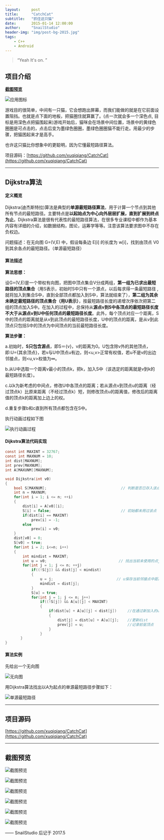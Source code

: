 ```yaml
---
layout:     post
title:      "CatchCat"
subtitle:   "抓住这只猫"
date:       2015-01-14 12:00:00
author:     "SnailStudio"
header-img: "img/post-bg-2015.jpg"
tags:
    - C++
    - Android
---
```


> “Yeah It's on. ”


## 项目介绍

[**截图预览** ](#build)

![应用图标](/img/catchcat/icon.png)

游戏目的很简单，中间有一只猫，它会想跑出屏幕，而我们能做的就是在它前面设置阻挡。也就是点下面的地板，把猫圈住就算赢了。(点一次就会多一个深色点, 目标是用深色点把猫围起来)游戏开始后，猫咪会在场景中间位置，场景中的黄绿色圈圈是可点击的，点击后变为墨绿色圈圈，墨绿色圈圈猫不能行走。用最少的步骤，把猫困起来才是高手。

也许这只猫比你想象中的更聪明，因为它懂最短路径算法。

项目源码：[https://github.com/xuqiqiang/CatchCat](https://github.com/xuqiqiang/CatchCat)

---

## Dijkstra算法

#### 定义概览

Dijkstra(迪杰斯特拉)算法是典型的**单源最短路径算法**，用于计算一个节点到其他所有节点的最短路径。主要特点是**以起始点为中心向外层层扩展，直到扩展到终点为止**。Dijkstra算法是很有代表性的最短路径算法，在很多专业课程中都作为基本内容有详细的介绍，如数据结构，图论，运筹学等等。注意该算法要求图中不存在负权边。

问题描述：在无向图 G=(V,E) 中，假设每条边 E[i] 的长度为 w[i]，找到由顶点 V0 到其余各点的最短路径。（单源最短路径）

#### 算法描述

**算法思想：**

设G=(V,E)是一个带权有向图，把图中顶点集合V分成两组，**第一组为已求出最短路径的顶点集合**（用S表示，初始时S中只有一个源点，以后每求得一条最短路径 , 就将加入到集合S中，直到全部顶点都加入到S中，算法就结束了），**第二组为其余未确定最短路径的顶点集合（用U表示）**，按最短路径长度的递增次序依次把第二组的顶点加入S中。在加入的过程中，总保持从**源点v到S中各顶点的最短路径长度不大于从源点v到U中任何顶点的最短路径长度**。此外，每个顶点对应一个距离，S中的顶点的距离就是从v到此顶点的最短路径长度，U中的顶点的距离，是从v到此顶点只包括S中的顶点为中间顶点的当前最短路径长度。

**算法步骤：**

a.初始时，**S只包含源点**，即S＝{v}，v的距离为0。U包含除v外的其他顶点，即:U={其余顶点}，若v与U中顶点u有边，则<u,v>正常有权值，若u不是v的出边邻接点，则<u,v>权值为∞。

b.从U中选取一个距离v最小的顶点k，把k，加入S中（该选定的距离就是v到k的最短路径长度）。

c.以k为新考虑的中间点，修改U中各顶点的距离；若从源点v到顶点u的距离（经过顶点k）比原来距离（不经过顶点k）短，则修改顶点u的距离值，修改后的距离值的顶点k的距离加上边上的权。

d.重复步骤b和c直到所有顶点都包含在S中。

执行动画过程如下图

![执行动画过程](/img/catchcat/p1.gif)

#### Dijkstra算法代码实现

```c
const int MAXINT = 32767;
const int MAXNUM = 10;
int dist[MAXNUM];
int prev[MAXNUM];
int A[MAXUNM][MAXNUM];

void Dijkstra(int v0)
{
    bool S[MAXNUM];                                  // 判断是否已存入该点到S集合中
    int n = MAXNUM;
    for(int i = 1; i <= n; ++i)
    {
        dist[i] = A[v0][i];
        S[i] = false;                                // 初始都未用过该点
        if(dist[i] == MAXINT)    
            prev[i] = -1;
        else 
            prev[i] = v0;
    }
    dist[v0] = 0;
    S[v0] = true;     
    for(int i = 2; i<=n; i++)
    {
        int mindist = MAXINT;
        int u = v0;                                 // 找出当前未使用的点j的dist[j]最小值
        for(int j = 1; j <= n; ++j)
            if((!S[j]) && dist[j] < mindist)
            {
                u = j;                             // u保存当前邻接点中距离最小的点的号码 
                mindist = dist[j];
            }
            S[u] = true; 
            for(int j = 1; j <= n; j++)
                if((!S[j]) && A[u][j] < MAXINT)
                {
                    if(dist[u] + A[u][j] < dist[j])     //在通过新加入的u点路径找到离v0点更短的路径  
                    {
                        dist[j] = dist[u] + A[u][j];    //更新dist 
                        prev[j] = u;                    //记录前驱顶点 
                    }
                }
       }
}
```

#### 算法实例

先给出一个无向图

![无向图](/img/catchcat/p3.jpg)

用Dijkstra算法找出以A为起点的单源最短路径步骤如下：

![单源最短路径](/img/catchcat/p5.jpg)

---

## 项目源码

[https://github.com/xuqiqiang/CatchCat](https://github.com/xuqiqiang/CatchCat)

<p id = "build"></p>

---

## 截图预览

![截图预览](/img/catchcat/1.jpg)

![截图预览](/img/catchcat/3.jpg)

![截图预览](/img/catchcat/5.jpg)

![截图预览](/img/catchcat/7.jpg)

![截图预览](/img/catchcat/9.jpg)

![截图预览](/img/catchcat/b.jpg)

—— SnailStudio 后记于 2017.5
